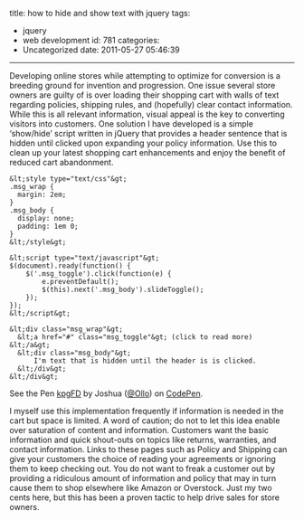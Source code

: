 title: how to hide and show text with jquery
tags:
  - jquery
  - web development
id: 781
categories:
  - Uncategorized
date: 2011-05-27 05:46:39
---

Developing online stores while attempting to optimize for conversion is a breeding ground for invention and progression. One issue several store owners are guilty of is over loading their shopping cart with walls of text regarding policies, shipping rules, and (hopefully) clear contact information. While this is all relevant information, visual appeal is the key to converting visitors into customers. One solution I have developed is a simple ‘show/hide’ script written in jQuery that provides a header sentence that is hidden until clicked upon expanding your policy information. Use this to clean up your latest shopping cart enhancements and enjoy the benefit of reduced cart abandonment. <!--more-->

    &lt;style type="text/css"&gt;
    .msg_wrap {
      margin: 2em;
    } 
    .msg_body {
      display: none;
      padding: 1em 0;
    }
    &lt;/style&gt;

    &lt;script type="text/javascript"&gt;
    $(document).ready(function() {
        $('.msg_toggle').click(function(e) {
            e.preventDefault();
            $(this).next('.msg_body').slideToggle();
        });
    });
    &lt;/script&gt; 

    &lt;div class="msg_wrap"&gt;
      &lt;a href="#" class="msg_toggle"&gt; (click to read more) &lt;/a&gt;
      &lt;div class="msg_body"&gt;
          I'm text that is hidden until the header is is clicked.
      &lt;/div&gt;
    &lt;/div&gt;

See the Pen [kpgFD](http://codepen.io/Ollo/pen/kpgFD) by Joshua  ([@Ollo](http://codepen.io/Ollo)) on [CodePen](http://codepen.io).

<script async src="//codepen.io/assets/embed/ei.js"></script>

I myself use this implementation frequently if information is needed in the cart but space is limited. A word of caution; do not to let this idea enable over saturation of content and information. Customers want the basic information and quick shout-outs on topics like returns, warranties, and contact information. Links to these pages such as Policy and Shipping can give your customers the choice of reading your agreements or ignoring them to keep checking out. You do not want to freak a customer out by providing a ridiculous amount of information and policy that may in turn cause them to shop elsewhere like Amazon or Overstock. Just my two cents here, but this has been a proven tactic to help drive sales for store owners.